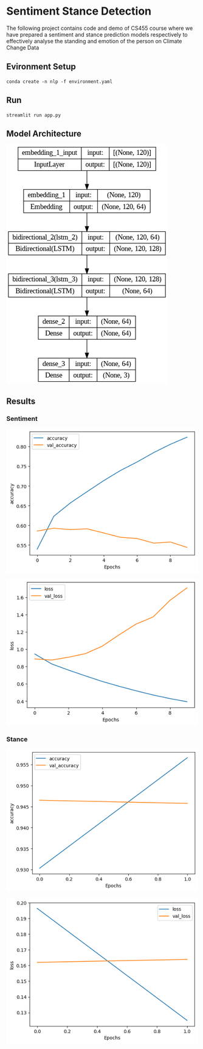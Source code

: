 # Sentiment Stance Detection
The following project contains code and demo of CS455 course where we have prepared a sentiment and stance prediction models respectively to effectively analyse the standing and emotion of the person on Climate Change Data

## Evironment Setup
```
conda create -n nlp -f environment.yaml
```

## Run
```
streamlit run app.py
```

## Model Architecture

![File Not Found](assets/sentiment_model_arch.png "Model Arch.")

## Results

### Sentiment
![Loss file Not found](assets/sentiment_accuracy.png "Sentiment Training Accuracy")

![Loss file Not found](assets/sentiment_loss.png "Sentiment Training Loss")

### Stance
![Loss file Not found](assets/stance_accuracy.png "Stance Training Accuracy")

![Loss file Not found](assets/stance_loss.png "Stance Training Loss")

